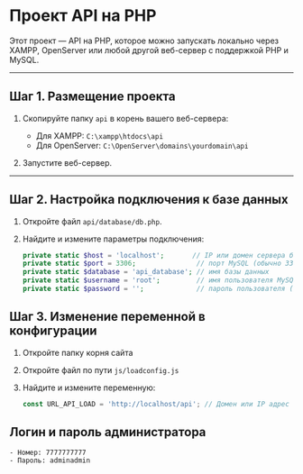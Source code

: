 # Проект API на PHP

Этот проект — API на PHP, которое можно запускать локально через XAMPP, OpenServer или любой другой веб-сервер с поддержкой PHP и MySQL.

---

## Шаг 1. Размещение проекта

1. Скопируйте папку `api` в корень вашего веб-сервера:  
   - Для XAMPP: `C:\xampp\htdocs\api`  
   - Для OpenServer: `C:\OpenServer\domains\yourdomain\api`

2. Запустите веб-сервер.

---

## Шаг 2. Настройка подключения к базе данных

1. Откройте файл `api/database/db.php`.

2. Найдите и измените параметры подключения:

   ```php
   private static $host = 'localhost';       // IP или домен сервера базы данных (например, 127.0.0.1)
   private static $port = 3306;               // порт MySQL (обычно 3306)
   private static $database = 'api_database'; // имя базы данных
   private static $username = 'root';         // имя пользователя MySQL (рекомендуется не использовать root)
   private static $password = '';             // пароль пользователя (используйте сложный пароль)


## Шаг 3. Изменение переменной в конфигурации

1. Откройте папку корня сайта

2. Откройте файл по пути `js/loadconfig.js`

3. Найдите и измените переменную:

    ```javascript
    const URL_API_LOAD = 'http://localhost/api'; // Домен или IP адрес где находится api например: https://127.0.0.1:8080/api или https://example.com/api

## Логин и пароль администратора
    - Номер: 7777777777
    - Пароль: adminadmin